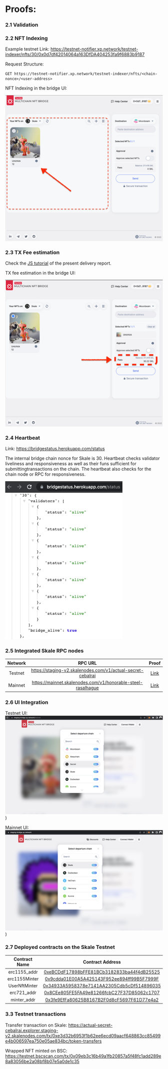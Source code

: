 # Proofs:

### 2.1 Validation


### 2.2 NFT Indexing

Example testnet Link: https://testnet-notifier.xp.network/testnet-indexer/nfts/30/0x0d7df42014064a163DfDA404253fa9f6883b9187

Request Structure:

```api
GET https://testnet-notifier.xp.network/testnet-indexer/nfts/<chain-nonce>/<user-address>
```

NFT Indexing in the bridge UI:

![NFT Indexing in the UI](assets/4.png)
### 2.3 TX Fee estimation

Check the [JS tutorial](./js_tutorial.md/#transaction-fee-estimation) of the present delivery report.

TX fee estimation in the bridge UI:

![TX fee estimation in the bridge UI](assets/5.png)
### 2.4 Heartbeat

Link: https://bridgestatus.herokuapp.com/status

The internal bridge chain nonce for Skale is 30. Heartbeat checks validator liveliness and responsiveness as well as their funs sufficient for submittingtransactions on the chain. The heartbeat also checks for the chain node or RPC for responsiveness.

![Heartbeat](./assets/3.png)

### 2.5 Integrated Skale RPC nodes

|Network|RPC URL|Proof|
|:-:|:-:|:-:|
|Testnet|https://staging-v2.skalenodes.com/v1/actual-secret-cebalrai|[Link](https://github.com/XP-NETWORK/xpjs/blob/964e10733e9023ff4ed6f63a1089edc6e22d008e/src/consts.ts#L53)|
|Mainnet|https://mainnet.skalenodes.com/v1/honorable-steel-rasalhague|[Link](https://github.com/XP-NETWORK/xpjs/blob/964e10733e9023ff4ed6f63a1089edc6e22d008e/src/consts.ts#L84)

### 2.6 UI Integration

Testnet UI:
![Testnet UI](assets/2.png))

Mainnet UI:
![Mainnet UI](assets/1.png))

### 2.7 Deployed contracts on the Skale Testnet

|Contract Name|Contract Address|
|:-:|:-:|
|erc1155_addr| [0xeBCDdF17898bFFE81BCb3182833ba44f4dB25525](https://actual-secret-cebalrai.explorer.staging-v2.skalenodes.com/address/0xeBCDdF17898bFFE81BCb3182833ba44f4dB25525/transactions)|
|erc1155Minter| [0x9cdda01E00A5A425143F952ee894ff99B5F7999F](https://actual-secret-cebalrai.explorer.staging-v2.skalenodes.com/address/0x9cdda01E00A5A425143F952ee894ff99B5F7999F/transactions)|
|UserNftMinter| [0x34933A5958378e7141AA2305Cdb5cDf514896035](https://actual-secret-cebalrai.explorer.staging-v2.skalenodes.com/address/0x34933A5958378e7141AA2305Cdb5cDf514896035/transactions)|
|erc721_addr| [0x8CEe805FE5FA49e81266fcbC27F37D85062c1707](https://actual-secret-cebalrai.explorer.staging-v2.skalenodes.com/address/0x8CEe805FE5FA49e81266fcbC27F37D85062c1707/transactions)|
|minter_addr| [0x3fe9EfFa80625B8167B2F0d8cF5697F61D77e4a2](https://actual-secret-cebalrai.explorer.staging-v2.skalenodes.com/address/0x3fe9EfFa80625B8167B2F0d8cF5697F61D77e4a2/transactions)|


### 3.3 Testnet transactions

Transfer transaction on Skale: https://actual-secret-cebalrai.explorer.staging-v2.skalenodes.com/tx/0xe3d32b6953f1b62ee6ecd09aacf648863cc85499e4b006597ea750e05ae834bc/token-transfers

Wrapped NFT minted on BSC: https://testnet.bscscan.com/tx/0x09eb3c16b49a1fb20857a5f48fc1add289e8a83056be2a08bf8b07e5a0de1c35